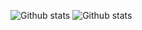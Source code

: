 ![Github stats](https://github-readme-stats.vercel.app/api?username=enforcd&theme=dark)
![Github stats](https://github-readme-stats.vercel.app/api/top-langs/?username=enforcd&theme=dark)
